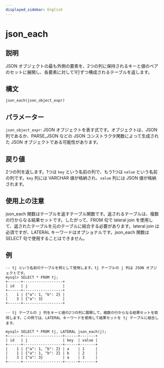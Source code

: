 ```yaml
---
displayed_sidebar: English
---
```


# json_each

## 説明

JSON オブジェクトの最も外側の要素を、2つの列に保持されるキーと値のペアのセットに展開し、各要素に対して1行ずつ構成されるテーブルを返します。

## 構文

```Haskell
json_each(json_object_expr)
```

## パラメーター

`json_object_expr`: JSON オブジェクトを表す式です。オブジェクトは、JSON 列であるか、PARSE_JSON などの JSON コンストラクタ関数によって生成された JSON オブジェクトである可能性があります。

## 戻り値

2つの列を返します。1つは `key` という名前の列で、もう1つは `value` という名前の列です。`key` 列には VARCHAR 値が格納され、`value` 列には JSON 値が格納されます。

## 使用上の注意

json_each 関数はテーブルを返すテーブル関数です。返されるテーブルは、複数の行からなる結果セットです。したがって、FROM 句で lateral join を使用して、返されたテーブルを元のテーブルに結合する必要があります。lateral join は必須ですが、LATERAL キーワードはオプショナルです。json_each 関数は SELECT 句で使用することはできません。

## 例

```plaintext
-- tj という名前のテーブルを例として使用します。tj テーブルの j 列は JSON オブジェクトです。
mysql> SELECT * FROM tj;
+------+------------------+
| id   | j                |
+------+------------------+
|    1 | {"a": 1, "b": 2} |
|    3 | {"a": 3}         |
+------+------------------+

-- tj テーブルの j 列をキーと値の2つの列に展開して、複数の行からなる結果セットを取得します。この例では、LATERAL キーワードを使用して結果セットを tj テーブルに結合します。

mysql> SELECT * FROM tj, LATERAL json_each(j);
+------+------------------+------+-------+
| id   | j                | key  | value |
+------+------------------+------+-------+
|    1 | {"a": 1, "b": 2} | a    | 1     |
|    1 | {"a": 1, "b": 2} | b    | 2     |
|    3 | {"a": 3}         | a    | 3     |
+------+------------------+------+-------+
```
